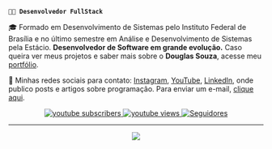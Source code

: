
**`👨‍💻 Desenvolvedor FullStack`**

🎓 Formado em Desenvolvimento de Sistemas pelo Instituto Federal de Brasília e no último semestre em Análise e Desenvolvimento de Sistemas pela Estácio.
<b>Desenvolvedor de Software em grande evolução.</b>
Caso queira ver meus projetos e saber mais sobre o <strong>Douglas Souza</strong>, acesse meu <a href="https://portfolio-ddouglss.vercel.app" target="_blank" rel="noopener noreferrer">portfólio</a>.

<p>
📲 Minhas redes sociais para contato: 
<a href="https://www.instagram.com/ddouglss/" target="_blank" rel="noopener noreferrer">Instagram</a>, 
<a href="https://www.youtube.com/@CodingDevBrasil" target="_blank" rel="noopener noreferrer">YouTube</a>, 
<a href="https://www.linkedin.com/in/ddouglss/" target="_blank" rel="noopener noreferrer">LinkedIn</a>, 
onde publico posts e artigos sobre programação. Para enviar um e-mail, <a href="mailto:ddouglss1999@gmail.com?subject=Contato%20via%20Portfólio&body=Olá%20Douglas,%20gostaria%20de%20falar%20sobre..." target="_blank" rel="noopener noreferrer">clique aqui</a>.
</p>

<p align="center">
    <a href="https://www.youtube.com/@CodingDevBrasil?sub_confirmation=1">
        <img 
            alt="youtube subscribers" 
            title="Inscreva-se no meu canal" 
            src="https://custom-icon-badges.demolab.com/youtube/channel/subscribers/UCN1dWqTTJGo3colMki1yb8Q?color=%23E05D44&label=Inscreva-se&logo=video&logoColor=white&style=for-the-badge&labelColor=CE4630"
        />
    </a>
    <a href="https://www.youtube.com/@CodingDevBrasil">
        <img 
            alt="youtube views" 
            title="Vizualizações no YouTube" 
            src="https://custom-icon-badges.demolab.com/youtube/channel/views/UCN1dWqTTJGo3colMki1yb8Q?color=%23E1AD0E&logo=eye&logoColor=white&style=for-the-badge&labelColor=C79600"
        />
    </a> 
    <a href="https://github.com/ddouglss?tab=followers">
        <img 
            alt="Seguidores" 
            title="Me siga no GitHub" 
            src="https://custom-icon-badges.demolab.com/github/followers/ddouglss?color=236ad3&labelColor=1155ba&style=for-the-badge&logo=github&label=Seguidores&logoColor=white"
        />
    </a>
</p>

---

<p align="center">
  <a href="https://skillicons.dev">
    <img src="https://skillicons.dev/icons?i=java,cs,nodejs,spring,dotnet,aws,terraform,docker,kafka,redis,mongodb,mysql,postgres,react,nextjs" />
  </a>
</p>
  
          

<br/>
<br/>

<!--### 📊 Estatísticas
<p>
  <img 
    align="left" 
    alt="GitHub Stats" 
    height="200" 
    style="padding-right: 10px;" 
    src="https://github-readme-stats.vercel.app/api?username=ddouglss&theme=algolia&show_icons=true" 
  />
  <img 
      align="left" 
      alt="GitHub Stats" 
      height="200" 
      src="https://github-readme-stats.vercel.app/api/top-langs/?username=ddouglss&theme=algolia&layout=compact&custom_title=Tecnologias&langs_count=9" 
  />

</p> -->
